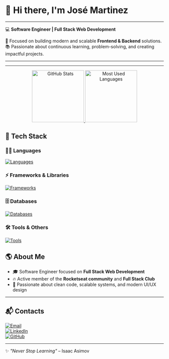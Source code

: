 # 👋 Hi there, I'm José Martinez  
---

💻 **Software Engineer | Full Stack Web Development**  

🚀 Focused on building modern and scalable **Frontend & Backend** solutions.  
📚 Passionate about continuous learning, problem-solving, and creating impactful projects.  


---
---

<div align="center">

<a href="https://github.com/jose26362780">
  <img height="165" src="https://github-readme-stats.vercel.app/api?username=jose26362780&show_icons=true&theme=github_dark&hide_border=true" alt="GitHub Stats" />
</a>
<a href="https://github.com/jose26362780">
  <img height="165" src="https://github-readme-stats.vercel.app/api/top-langs/?username=jose26362780&layout=compact&langs_count=8&theme=github_dark&hide_border=true" alt="Most Used Languages" />
</a>

</div>



## 🚀 Tech Stack  

### 👨‍💻 Languages  
[![Languages](https://skillicons.dev/icons?i=js,ts,html,css)](https://skillicons.dev)

### ⚡ Frameworks & Libraries  
[![Frameworks](https://skillicons.dev/icons?i=react,next,styledcomponents,tailwind,shadcn)](https://skillicons.dev)

### 🗄️ Databases  
[![Databases](https://skillicons.dev/icons?i=mysql,postgres)](https://skillicons.dev)

### 🛠️ Tools & Others  
[![Tools](https://skillicons.dev/icons?i=nodejs,prisma,docker,git,github,figma,vscode)](https://skillicons.dev)



## 🌎 About Me  

- 🎓 Software Engineer focused on **Full Stack Web Development**  
- 🔥 Active member of the **Rocketseat community** and **Full Stack Club**  
- 🎯 Passionate about clean code, scalable systems, and modern UI/UX design  

---

## 📬 Contacts  

[![Email](https://img.shields.io/badge/Email-juniorjose1925%40gmail.com-red?style=for-the-badge&logo=gmail)](mailto:juniorjose1925@gmail.com)  
[![LinkedIn](https://img.shields.io/badge/LinkedIn-Jose%20Martinez-blue?style=for-the-badge&logo=linkedin)](https://www.linkedin.com/in/jose-martinez-352032222/)  
[![GitHub](https://img.shields.io/badge/GitHub-jose26362780-black?style=for-the-badge&logo=github)](https://github.com/jose26362780)  

---

✨ *"Never Stop Learning"* – Isaac Asimov
